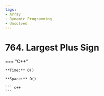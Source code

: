 ```yaml
---
tags:
- Array
- Dynamic Programming
- Unsolved
---
```



# 764. Largest Plus Sign

=== "C++"

    **Time:** O()

    **Space:** O()

    ``` c++
    ```
